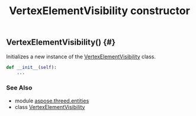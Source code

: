 ﻿---
title: VertexElementVisibility constructor
second_title: Aspose.3D for Python via .NET API References
description: 
type: docs
weight: 10
url: /python-net/aspose.threed.entities/vertexelementvisibility/__init__/
is_root: false
---

## VertexElementVisibility() {#}

Initializes a new instance of the [VertexElementVisibility](/3d/python-net/aspose.threed.entities/vertexelementvisibility) class.



```python
def __init__(self):
    ...
```





### See Also
* module [aspose.threed.entities](../../)
* class [VertexElementVisibility](/3d/python-net/aspose.threed.entities/vertexelementvisibility)

